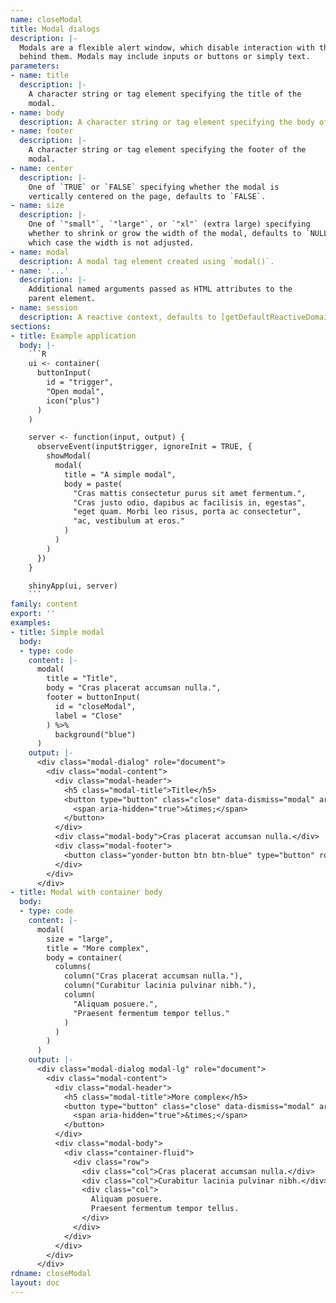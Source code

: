 ```yaml
---
name: closeModal
title: Modal dialogs
description: |-
  Modals are a flexible alert window, which disable interaction with the page
  behind them. Modals may include inputs or buttons or simply text.
parameters:
- name: title
  description: |-
    A character string or tag element specifying the title of the
    modal.
- name: body
  description: A character string or tag element specifying the body of the modal.
- name: footer
  description: |-
    A character string or tag element specifying the footer of the
    modal.
- name: center
  description: |-
    One of `TRUE` or `FALSE` specifying whether the modal is
    vertically centered on the page, defaults to `FALSE`.
- name: size
  description: |-
    One of `"small"`, `"large"`, or `"xl"` (extra large) specifying
    whether to shrink or grow the width of the modal, defaults to `NULL`, in
    which case the width is not adjusted.
- name: modal
  description: A modal tag element created using `modal()`.
- name: '...'
  description: |-
    Additional named arguments passed as HTML attributes to the
    parent element.
- name: session
  description: A reactive context, defaults to [getDefaultReactiveDomain()](getdefaultreactivedomain.html).
sections:
- title: Example application
  body: |-
    ```R
    ui <- container(
      buttonInput(
        id = "trigger",
        "Open modal",
        icon("plus")
      )
    )

    server <- function(input, output) {
      observeEvent(input$trigger, ignoreInit = TRUE, {
        showModal(
          modal(
            title = "A simple modal",
            body = paste(
              "Cras mattis consectetur purus sit amet fermentum.",
              "Cras justo odio, dapibus ac facilisis in, egestas",
              "eget quam. Morbi leo risus, porta ac consectetur",
              "ac, vestibulum at eros."
            )
          )
        )
      })
    }

    shinyApp(ui, server)
    ```
family: content
export: ''
examples:
- title: Simple modal
  body:
  - type: code
    content: |-
      modal(
        title = "Title",
        body = "Cras placerat accumsan nulla.",
        footer = buttonInput(
          id = "closeModal",
          label = "Close"
        ) %>%
          background("blue")
      )
    output: |-
      <div class="modal-dialog" role="document">
        <div class="modal-content">
          <div class="modal-header">
            <h5 class="modal-title">Title</h5>
            <button type="button" class="close" data-dismiss="modal" aria-label="Close">
              <span aria-hidden="true">&times;</span>
            </button>
          </div>
          <div class="modal-body">Cras placerat accumsan nulla.</div>
          <div class="modal-footer">
            <button class="yonder-button btn btn-blue" type="button" role="button" id="closeModal">Close</button>
          </div>
        </div>
      </div>
- title: Modal with container body
  body:
  - type: code
    content: |-
      modal(
        size = "large",
        title = "More complex",
        body = container(
          columns(
            column("Cras placerat accumsan nulla."),
            column("Curabitur lacinia pulvinar nibh."),
            column(
              "Aliquam posuere.",
              "Praesent fermentum tempor tellus."
            )
          )
        )
      )
    output: |-
      <div class="modal-dialog modal-lg" role="document">
        <div class="modal-content">
          <div class="modal-header">
            <h5 class="modal-title">More complex</h5>
            <button type="button" class="close" data-dismiss="modal" aria-label="Close">
              <span aria-hidden="true">&times;</span>
            </button>
          </div>
          <div class="modal-body">
            <div class="container-fluid">
              <div class="row">
                <div class="col">Cras placerat accumsan nulla.</div>
                <div class="col">Curabitur lacinia pulvinar nibh.</div>
                <div class="col">
                  Aliquam posuere.
                  Praesent fermentum tempor tellus.
                </div>
              </div>
            </div>
          </div>
        </div>
      </div>
rdname: closeModal
layout: doc
---
```

